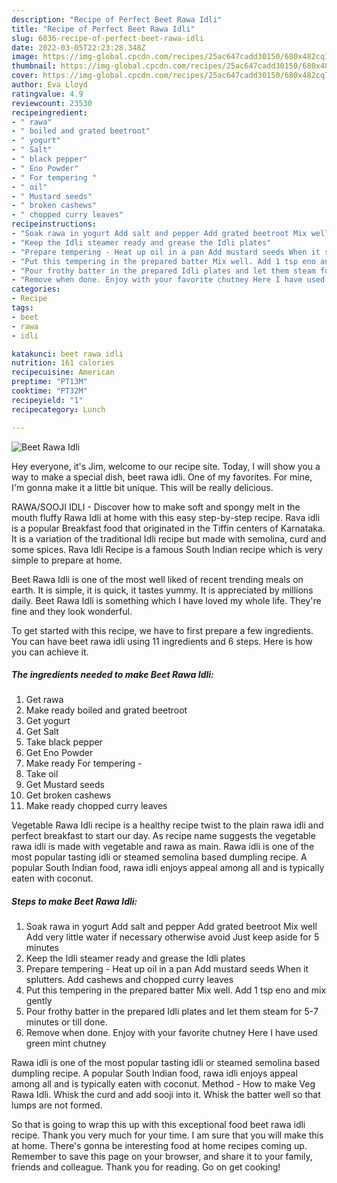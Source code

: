 ```yaml
---
description: "Recipe of Perfect Beet Rawa Idli"
title: "Recipe of Perfect Beet Rawa Idli"
slug: 6036-recipe-of-perfect-beet-rawa-idli
date: 2022-03-05T22:23:28.348Z
image: https://img-global.cpcdn.com/recipes/25ac647cadd30150/680x482cq70/beet-rawa-idli-recipe-main-photo.jpg
thumbnail: https://img-global.cpcdn.com/recipes/25ac647cadd30150/680x482cq70/beet-rawa-idli-recipe-main-photo.jpg
cover: https://img-global.cpcdn.com/recipes/25ac647cadd30150/680x482cq70/beet-rawa-idli-recipe-main-photo.jpg
author: Eva Lloyd
ratingvalue: 4.9
reviewcount: 23530
recipeingredient:
- " rawa"
- " boiled and grated beetroot"
- " yogurt"
- " Salt"
- " black pepper"
- " Eno Powder"
- " For tempering "
- " oil"
- " Mustard seeds"
- " broken cashews"
- " chopped curry leaves"
recipeinstructions:
- "Soak rawa in yogurt Add salt and pepper Add grated beetroot Mix well Add very little water if necessary otherwise avoid Just keep aside for 5 minutes"
- "Keep the Idli steamer ready and grease the Idli plates"
- "Prepare tempering - Heat up oil in a pan Add mustard seeds When it splutters. Add cashews and chopped curry leaves"
- "Put this tempering in the prepared batter Mix well. Add 1 tsp eno and mix gently"
- "Pour frothy batter in the prepared Idli plates and let them steam for 5-7 minutes or till done."
- "Remove when done. Enjoy with your favorite chutney Here I have used green mint chutney"
categories:
- Recipe
tags:
- beet
- rawa
- idli

katakunci: beet rawa idli 
nutrition: 161 calories
recipecuisine: American
preptime: "PT13M"
cooktime: "PT32M"
recipeyield: "1"
recipecategory: Lunch

---
```



![Beet Rawa Idli](https://img-global.cpcdn.com/recipes/25ac647cadd30150/680x482cq70/beet-rawa-idli-recipe-main-photo.jpg)

Hey everyone, it's Jim, welcome to our recipe site. Today, I will show you a way to make a special dish, beet rawa idli. One of my favorites. For mine, I'm gonna make it a little bit unique. This will be really delicious.

RAWA/SOOJI IDLI - Discover how to make soft and spongy melt in the mouth fluffy Rawa Idli at home with this easy step-by-step recipe. Rava idli is a popular Breakfast food that originated in the Tiffin centers of Karnataka. It is a variation of the traditional Idli recipe but made with semolina, curd and some spices. Rava Idli Recipe is a famous South Indian recipe which is very simple to prepare at home.

Beet Rawa Idli is one of the most well liked of recent trending meals on earth. It is simple, it is quick, it tastes yummy. It is appreciated by millions daily. Beet Rawa Idli is something which I have loved my whole life. They're fine and they look wonderful.


To get started with this recipe, we have to first prepare a few ingredients. You can have beet rawa idli using 11 ingredients and 6 steps. Here is how you can achieve it.

<!--inarticleads1-->

##### The ingredients needed to make Beet Rawa Idli:

1. Get  rawa
1. Make ready  boiled and grated beetroot
1. Get  yogurt
1. Get  Salt
1. Take  black pepper
1. Get  Eno Powder
1. Make ready  For tempering -
1. Take  oil
1. Get  Mustard seeds
1. Get  broken cashews
1. Make ready  chopped curry leaves


Vegetable Rawa Idli recipe is a healthy recipe twist to the plain rawa idli and perfect breakfast to start our day. As recipe name suggests the vegetable rawa idli is made with vegetable and rawa as main. Rawa idli is one of the most popular tasting idli or steamed semolina based dumpling recipe. A popular South Indian food, rawa idli enjoys appeal among all and is typically eaten with coconut. 

<!--inarticleads2-->

##### Steps to make Beet Rawa Idli:

1. Soak rawa in yogurt Add salt and pepper Add grated beetroot Mix well Add very little water if necessary otherwise avoid Just keep aside for 5 minutes
1. Keep the Idli steamer ready and grease the Idli plates
1. Prepare tempering - Heat up oil in a pan Add mustard seeds When it splutters. Add cashews and chopped curry leaves
1. Put this tempering in the prepared batter Mix well. Add 1 tsp eno and mix gently
1. Pour frothy batter in the prepared Idli plates and let them steam for 5-7 minutes or till done.
1. Remove when done. Enjoy with your favorite chutney Here I have used green mint chutney


Rawa idli is one of the most popular tasting idli or steamed semolina based dumpling recipe. A popular South Indian food, rawa idli enjoys appeal among all and is typically eaten with coconut. Method - How to make Veg Rawa Idli. Whisk the curd and add sooji into it. Whisk the batter well so that lumps are not formed. 

So that is going to wrap this up with this exceptional food beet rawa idli recipe. Thank you very much for your time. I am sure that you will make this at home. There's gonna be interesting food at home recipes coming up. Remember to save this page on your browser, and share it to your family, friends and colleague. Thank you for reading. Go on get cooking!
